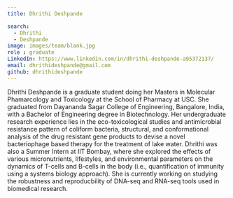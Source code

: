 ```yaml
---
title: Dhrithi Deshpande

search:
  - Dhrithi
  - Deshpande
image: images/team/blank.jpg
role : graduate
LinkedIn: https://www.linkedin.com/in/dhrithi-deshpande-a95372137/
email: dhrithideshpande@gmail.com
github: dhrithideshpande
---
```


Dhrithi Deshpande is a graduate student doing her Masters in Molecular Phamarcology and Toxicology at the School of Pharmacy at USC. 
She graduated from Dayananda Sagar College of Engineering, Bangalore, India, with a Bachelor of Engineering degree in Biotechnology.
Her undergraduate research experience lies in the eco-toxicological studies and antimicrobial resistance pattern of coliform bacteria, structural, 
and conformational analysis of the drug resistant gene products to devise a novel bacteriophage based therapy for the treatment of lake water. 
Dhrithi was also a Summer Intern at IIT Bombay, where she explored the effects of various micronutrients, lifestyles, and environmental 
parameters on the dynamics of T-cells and B-cells in the body (i.e., quantification of immunity using a systems biology approach). 
She is currently working on studying the robustness and reproducbility of DNA-seq and RNA-seq tools used in biomedical research.
